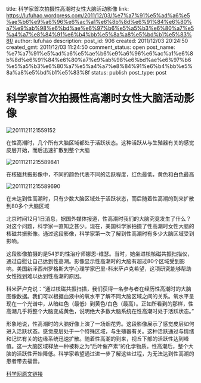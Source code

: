 title: 科学家首次拍摄性高潮时女性大脑活动影像
link: https://lufuhao.wordpress.com/2011/12/03/%e7%a7%91%e5%ad%a6%e5%ae%b6%e9%a6%96%e6%ac%a1%e6%8b%8d%e6%91%84%e6%80%a7%e9%ab%98%e6%bd%ae%e6%97%b6%e5%a5%b3%e6%80%a7%e5%a4%a7%e8%84%91%e6%b4%bb%e5%8a%a8%e5%bd%b1%e5%83%8f/
author: lufuhao
description: 
post_id: 906
created: 2011/12/03 20:24:50
created_gmt: 2011/12/03 11:24:50
comment_status: open
post_name: %e7%a7%91%e5%ad%a6%e5%ae%b6%e9%a6%96%e6%ac%a1%e6%8b%8d%e6%91%84%e6%80%a7%e9%ab%98%e6%bd%ae%e6%97%b6%e5%a5%b3%e6%80%a7%e5%a4%a7%e8%84%91%e6%b4%bb%e5%8a%a8%e5%bd%b1%e5%83%8f
status: publish
post_type: post

# 科学家首次拍摄性高潮时女性大脑活动影像

![2011121121559152](http://lufuhao.files.wordpress.com/2011/12/2011121121559152_thumb.jpg)

在性高潮时，几个所有大脑区域都处于活跃状态。这种活跃从与生殖器有关的感觉皮层开始，而后迅速扩散到整个大脑

![20111211215589841](http://lufuhao.files.wordpress.com/2011/12/20111211215589841_thumb.jpg)

在核磁共振影像中，不同的颜色代表不同的活跃程度，红色最低，黄色和白色最高

![20111211215589690](http://lufuhao.files.wordpress.com/2011/12/20111211215589690_thumb.jpg)

在未达到性高潮时，只有少数大脑区域处于活跃状态，而后随着性高潮的到来扩散到80多个大脑区域 

北京时间12月1日消息，据国外媒体报道，性高潮时我们的大脑究竟发生了什么？对这个问题，科学家一直知之甚少。现在，美国科学家拍摄了性高潮时女性大脑的核磁共振影像。通过这段影像，科学家第一次了解到性高潮时有多少大脑区域受到影响。 

这段影像拍摄的是54岁的性治疗师娜恩-维瑟。当时，她坐进核核磁共振扫描仪，通过自慰让自己达到性高潮。影像显示性高潮时的大脑有超过80个区域受到影响。美国新泽西州罗格斯大学心理学家巴里-科米萨卢克希望，这项研究能够帮助女性找到难以达到性高潮的原因。 

科米萨卢克说：“通过核磁共振扫描，我们获得一名参与者在经历性高潮时的大脑图像数据。我们可以根据血液中的氧水平了解不同大脑区域之间的关系。氧水平呈现在一个光谱中，从暗红色（最低）到黄色/白色（最高）。正如所看到的那样，性高潮几乎将整个大脑变成黄色，说明绝大多数大脑系统在性高潮时处于活跃状态。” 

形象地说，性高潮时的大脑好像上演了一场烟花秀。这段影像展示了感觉皮层如何进入活跃状态。感觉皮层处于一个特殊区域，与生殖器有关。这种活跃通过与情绪和记忆有关的边缘系统迅速扩散。随着性高潮的到来，视丘下部的活跃性达到峰值。这一大脑区域释放一种被称之为“后叶催产素”的化学物质。性高潮后，整个大脑的活跃性开始降低。科学家希望通过进一步了解这些过程，为无法达到性高潮的患者带去福音。 

[科学网原文链接](http://news.sciencenet.cn/htmlnews/2011/12/256349.shtm)